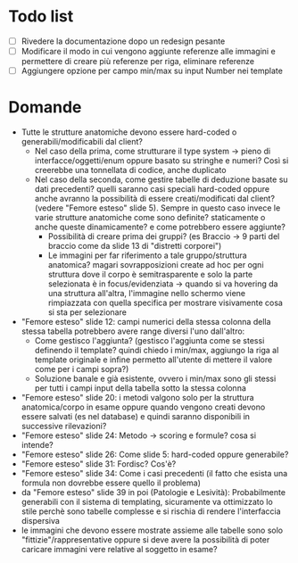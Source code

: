 # Todo list

+ [ ] Rivedere la documentazione dopo un redesign pesante
+ [ ] Modificare il modo in cui vengono aggiunte referenze alle immagini e permettere di creare più referenze per riga, eliminare referenze
+ [ ] Aggiungere opzione per campo min/max su input Number nei template

# Domande

+ Tutte le strutture anatomiche devono essere hard-coded o generabili/modificabili dal client?
  + Nel caso della prima, come strutturare il type system -> pieno di interfacce/oggetti/enum oppure basato su stringhe e numeri? Così si creerebbe una tonnellata di codice, anche duplicato
  + Nel caso della seconda, come gestire tabelle di deduzione basate su dati precedenti? quelli saranno casi speciali hard-coded oppure anche avranno la possibilità di essere creati/modificati dal client? (vedere "Femore esteso" slide 5). Sempre in questo caso invece le varie strutture anatomiche come sono definite? staticamente o anche queste dinamicamente? e come potrebbero essere aggiunte?
    + Possibilità di creare prima dei gruppi? (es Braccio -> 9 parti del braccio come da slide 13 di "distretti corporei")
    + Le immagini per far riferimento a tale gruppo/struttura anatomica? magari sovrapposizioni create ad hoc per ogni struttura dove il corpo è semitrasparente e solo la parte selezionata è in focus/evidenziata -> quando si va hovering da una struttura all'altra, l'immagine nello schermo viene rimpiazzata con quella specifica per mostrare visivamente cosa si sta per selezionare
+ "Femore esteso" slide 12: campi numerici della stessa colonna della stessa tabella potrebbero avere range diversi l'uno dall'altro:
  + Come gestisco l'aggiunta? (gestisco l'aggiunta come se stessi definendo il template? quindi chiedo i min/max, aggiungo la riga al template originale e infine permetto all'utente di mettere il valore come per i campi sopra?)
  + Soluzione banale e già esistente, ovvero i min/max sono gli stessi per tutti i campi input della tabella sotto la stessa colonna
+ "Femore esteso" slide 20: i metodi valgono solo per la struttura anatomica/corpo in esame oppure quando vengono creati devono essere
  salvati (es nel database) e quindi saranno disponibili in successive rilevazioni?
+ "Femore esteso" slide 24: Metodo -> scoring e formule? cosa si intende?
+ "Femore esteso" slide 26: Come slide 5: hard-coded oppure generabile?
+ "Femore esteso" slide 31: Fordisc? Cos'è?
+ "Femore esteso" slide 34: Come i casi precedenti (il fatto che esista una formula non dovrebbe essere quello il problema)
+ da "Femore esteso" slide 39 in poi (Patologie e Lesività): Probabilmente generabili con il sistema di templating, sicuramente va ottimizzato lo stile perchè sono tabelle complesse e si rischia di rendere l'interfaccia dispersiva
+ le immagini che devono essere mostrate assieme alle tabelle sono solo "fittizie"/rappresentative oppure si deve avere la possibilità di poter caricare immagini vere relative al soggetto in esame?
